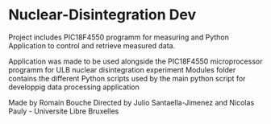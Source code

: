 # Nuclear-Disintegration Dev

Project includes PIC18F4550 programm for measuring and Python Application to control and retrieve measured data.

Application was made to be used alongside the PIC18F4550 microprocessor programm for ULB nuclear disintegration experiment
Modules folder contains the different Python scripts used by the main python script for developpig data processing application

Made by Romain Bouche
Directed by Julio Santaella-Jimenez and Nicolas Pauly - Universite Libre Bruxelles